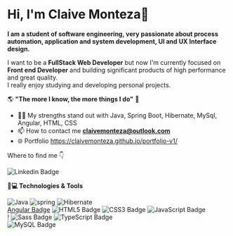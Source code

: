 # Hi, I'm Claive Monteza👋

**I am a student of software engineering, very passionate about process automation, application and system development, UI and UX Interface design.**

I want to be a **FullStack Web Developer** but now I'm currently focused on **Front end Developer** and building significant products of high performance and great quality.<br/> 
I really enjoy studying and developing personal projects. 

   🌎 **"The more I know, the more things I do"** 🧠

- 👨‍💻 My strengths stand out with Java, Spring Boot, Hibernate, MySql, Angular, HTML, CSS
- 📫 How to contact me **[claivemonteza@outlook.com](mailto:claivemonteza@outlook.com)**
- 🌐 Portfolio https://claivemonteza.github.io/portfolio-v1/

 Where to find me 👇
 
![Linkedin Badge](https://img.shields.io/badge/LinkedIn-0077B5?style=for-the-badge&logo=linkedin&logoColor=white&link=https://www.linkedin.com/in/claive-monteza-1b157a149/)  

**🚀💻 Technologies & Tools**

![Java](https://img.shields.io/badge/java-007396?style=flat&logo=java&logoColor=white) 
![spring](https://img.shields.io/badge/spring-6DB33F?style=flat&logo=spring&logoColor=white) 
![Hibernate](https://img.shields.io/badge/hibernate-59666C?style=flat&logo=hibernate&logoColor=white) <br/>
[Angular Badge](https://img.shields.io/badge/Angular-DD0031?style=flat&logo=angular&logoColor=white) 
![HTML5 Badge](https://img.shields.io/badge/HTML5-E34F26?style=flat&logo=html5&logoColor=white)
![CSS3 Badge](https://img.shields.io/badge/CSS3-1572B6?style=flat&logo=css3&logoColor=white) 
![JavaScript Badge](https://img.shields.io/badge/JavaScript-F7DF1E?style=flat&logo=javascript&logoColor=black)<br/>
!
![Sass Badge](https://img.shields.io/badge/Sass-CC6699?style=flat&logo=sass&logoColor=white)
![TypeScript Badge](https://img.shields.io/badge/TypeScript-3178C6?style=flat&logo=typescript&logoColor=white)<br/>
![MySQL Badge](https://img.shields.io/badge/MySQL-4479A1?style=flat&logo=mysql&logoColor=white) 
